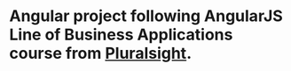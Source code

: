 # Angular project following AngularJS Line of Business Applications course from [Pluralsight](https://www.pluralsight.com/courses/angularjs-line-of-business-applications).

